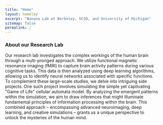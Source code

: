 ```yaml
---
title: "Home"
layout: homelay
excerpt: "Banana Lab at Berkeley, UCSD, and University of Michigan"
sitemap: false
permalink: /
---
```


### About our Research Lab

Our research lab investigates the complex workings of the human brain through a multi-pronged approach. We utilize functional magnetic resonance imaging (fMRI) to capture brain activity patterns during various cognitive tasks. This data is then analyzed using deep learning algorithms, allowing us to identify neural networks associated with specific functions. To complement these large-scale studies, we delve into intriguing side projects. One such project involves simulating the simple yet captivating "Game of Life" cellular automata model. By analyzing the emergent patterns within the simulation, we aim to draw inferences that might illuminate fundamental principles of information processing within the brain. This combined approach – encompassing advanced neuroimaging, deep learning, and creative simulations – grants us a unique perspective to unlock the mysteries of the human mind.

